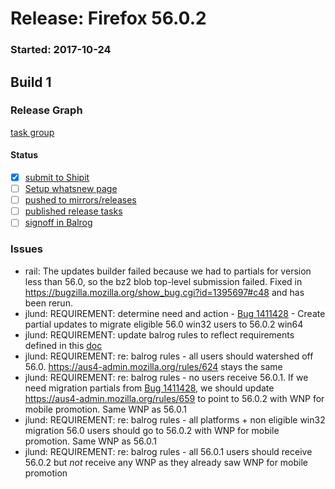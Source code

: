 # Release: Firefox 56.0.2

### Started: 2017-10-24

## Build 1

### Release Graph
[task group](https://tools.taskcluster.net/push-inspector/#/bL_MbidsTwCm0xJGOUuL2w)

#### Status
- [x] [submit to Shipit](https://wiki.mozilla.org/Release:Release_Automation_on_Mercurial:Starting_a_Release#Submit_to_Ship_It)
- [ ] [Setup whatsnew page](https://wiki.mozilla.org/Release:Release_Automation_on_Mercurial:Updates_through_Shipping#Set-up_whatsnew_page)
- [ ] [pushed to mirrors/releases](../how-tos/relpro.md#2-push-to-releases-dir-mirrors)
- [ ] [published release tasks](../how-tos/relpro.md#4-publish-release)
- [ ] [signoff in Balrog](../how-tos/relpro.md#3-signoffs)

### Issues
- rail: The updates builder failed because we had to partials for version less than 56.0, so the bz2 blob top-level submission failed. Fixed in https://bugzilla.mozilla.org/show_bug.cgi?id=1395697#c48 and has been rerun.
- jlund: REQUIREMENT: determine need and action - [Bug 1411428](https://bugzil.la/1411428) - Create partial updates to migrate eligible 56.0 win32 users to 56.0.2 win64
- jlund: REQUIREMENT: update balrog rules to reflect requirements defined in this [doc](https://docs.google.com/document/d/1_b3SuHiMZn141jM_MHw9sclm8nkn_COrlbHF44NIWKY/edit\#heading\=h.g14w5uu682r0)
- jlund: REQUIREMENT: re: balrog rules - all users should watershed off 56.0. https://aus4-admin.mozilla.org/rules/624  stays the same
- jlund: REQUIREMENT: re: balrog rules - no users receive 56.0.1. If we need migration partials from [Bug 1411428](https://bugzil.la/1411428), we should update https://aus4-admin.mozilla.org/rules/659 to point to 56.0.2 with WNP for mobile promotion. Same WNP as 56.0.1
- jlund: REQUIREMENT: re: balrog rules - all platforms + non eligible win32 migration 56.0 users should go to 56.0.2 with WNP for mobile promotion. Same WNP as 56.0.1
- jlund: REQUIREMENT: re: balrog rules - all 56.0.1 users should receive 56.0.2 but *not* receive any WNP as they already saw WNP for mobile promotion
